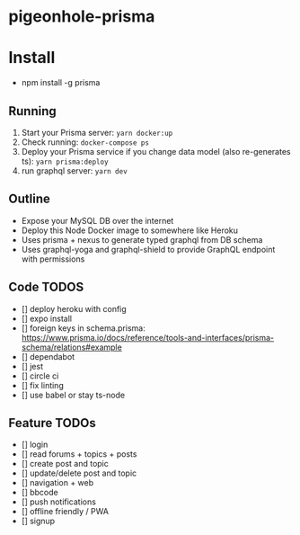 # pigeonhole-prisma

# Install

- npm install -g prisma

## Running

1. Start your Prisma server: `yarn docker:up`
2. Check running: `docker-compose ps`
3. Deploy your Prisma service if you change data model (also re-generates ts): `yarn prisma:deploy`
4. run graphql server: `yarn dev`

## Outline

- Expose your MySQL DB over the internet
- Deploy this Node Docker image to somewhere like Heroku
- Uses prisma + nexus to generate typed graphql from DB schema
- Uses graphql-yoga and graphql-shield to provide GraphQL endpoint with permissions

## Code TODOS

- [] deploy heroku with config
- [] expo install
- [] foreign keys in schema.prisma: https://www.prisma.io/docs/reference/tools-and-interfaces/prisma-schema/relations#example
- [] dependabot
- [] jest
- [] circle ci
- [] fix linting
- [] use babel or stay ts-node

## Feature TODOs

- [] login
- [] read forums + topics + posts
- [] create post and topic
- [] update/delete post and topic
- [] navigation + web
- [] bbcode
- [] push notifications
- [] offline friendly / PWA
- [] signup
